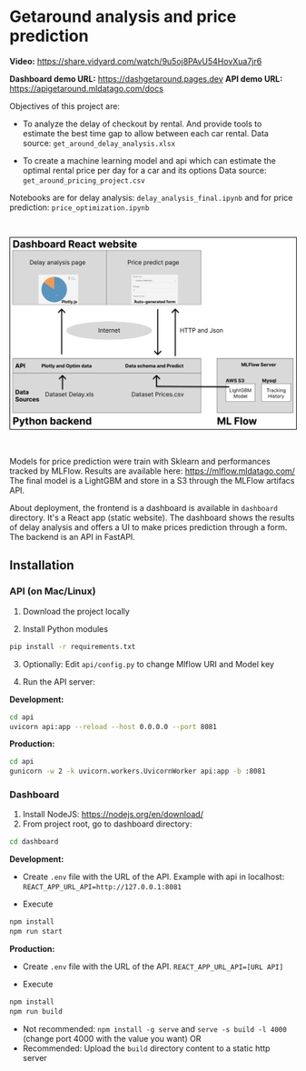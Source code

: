 # Getaround analysis and price prediction

**Video:** https://share.vidyard.com/watch/9u5oj8PAvU54HovXua7jr6

**Dashboard demo URL:** https://dashgetaround.pages.dev
**API demo URL:** https://apigetaround.mldatago.com/docs

Objectives of this project are:
* To analyze the delay of checkout by rental. And provide tools to estimate the best time gap to allow between each car rental.
Data source: `get_around_delay_analysis.xlsx`

* To create a machine learning model and api which can estimate the optimal rental price per day for a car and its options
Data source: `get_around_pricing_project.csv`

Notebooks are for delay analysis: `delay_analysis_final.ipynb` and for price prediction: `price_optimization.ipynb`

<img src="architecture.png" style="width:700px;border:1px solid black;margin:30px 0 30px 0;" />

Models for price prediction were train with Sklearn and performances tracked by MLFlow. Results are available here: https://mlflow.mldatago.com/ The final model is a LightGBM and store in a S3 through the MLFlow artifacs API.

About deployment, the frontend is a dashboard is available in `dashboard` directory. It's a React app (static website). The dashboard shows the results of delay analysis and offers a UI to make prices prediction through a form.
The backend is an API in FastAPI.

## Installation

### API (on Mac/Linux)
1. Download the project locally

2. Install Python modules
```sh
pip install -r requirements.txt
```

3. Optionally:
Edit `api/config.py` to change Mlflow URI and Model key

4. Run the API server:

**Development:**
```sh
cd api
uvicorn api:app --reload --host 0.0.0.0 --port 8081
```

**Production:**
```sh
cd api
gunicorn -w 2 -k uvicorn.workers.UvicornWorker api:app -b :8081
```

### Dashboard
1. Install NodeJS: https://nodejs.org/en/download/
2. From project root, go to dashboard directory:
```sh
cd dashboard
```

**Development:**
* Create `.env` file with the URL of the API. Example with api in localhost:
`REACT_APP_URL_API=http://127.0.0.1:8081`

* Execute
```sh
npm install
npm run start
```

**Production:**

* Create `.env` file with the URL of the API.
`REACT_APP_URL_API=[URL API]`

* Execute
```sh
npm install
npm run build
```
* Not recommended: `npm install -g serve` and `serve -s build -l 4000` (change port 4000 with the value you want)
  OR
* Recommended: Upload the `build` directory content to a static http server
